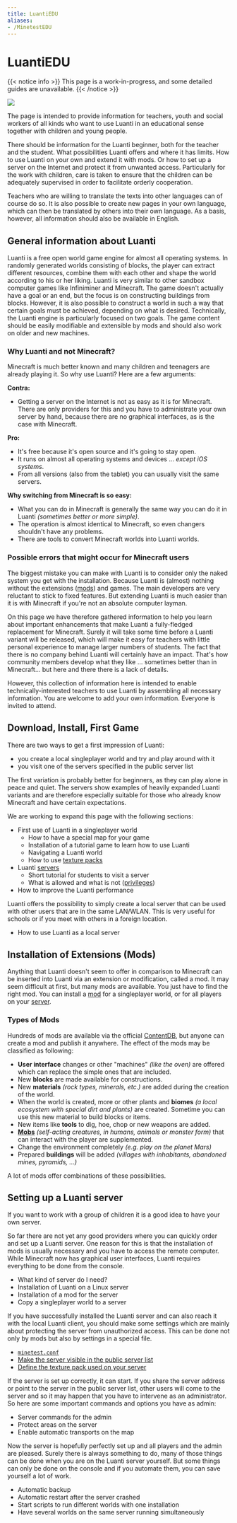 ```yaml
---
title: LuantiEDU
aliases:
- /MinetestEDU
---
```


# LuantiEDU

{{< notice info >}} This page is a work-in-progress, and some detailed guides are unavailable. {{< /notice >}}

![](/images/LuantiEDU-Logo.png)

The page is intended to provide information for teachers, youth and social workers of all kinds who want to use Luanti in an educational sense together with children and young people.

There should be information for the Luanti beginner, both for the teacher and the student. What possibilities Luanti offers and where it has limits. How to use Luanti on your own and extend it with mods. Or how to set up a server on the Internet and protect it from unwanted access. Particularly for the work with children, care is taken to ensure that the children can be adequately supervised in order to facilitate orderly cooperation.

Teachers who are willing to translate the texts into other languages can of course do so. It is also possible to create new pages in your own language, which can then be translated by others into their own language. As a basis, however, all information should also be available in English.

General information about Luanti
--------------------------------

Luanti is a free open world game engine for almost all operating systems. In randomly generated worlds consisting of blocks, the player can extract different resources, combine them with each other and shape the world according to his or her liking. Luanti is very similar to other sandbox computer games like Infiniminer and Minecraft. The game doesn't actually have a goal or an end, but the focus is on constructing buildings from blocks. However, it is also possible to construct a world in such a way that certain goals must be achieved, depending on what is desired. Technically, the Luanti engine is particularly focused on two goals. The game content should be easily modifiable and extensible by mods and should also work on older and new machines.

### Why Luanti and not Minecraft?

Minecraft is much better known and many children and teenagers are already playing it. So why use Luanti? Here are a few arguments:

**Contra:**

*   Getting a server on the Internet is not as easy as it is for Minecraft. There are only providers for this and you have to administrate your own server by hand, because there are no graphical interfaces, as is the case with Minecraft.

**Pro:**

*   It's free because it's open source and it's going to stay open.
*   It runs on almost all operating systems and devices ... _except iOS systems_.
*   From all versions (also from the tablet) you can usually visit the same servers.

**Why switching from Minecraft is so easy:**

*   What you can do in Minecraft is generally the same way you can do it in Luanti _(sometimes better or more simple)_.
*   The operation is almost identical to Minecraft, so even changers shouldn't have any problems.
*   There are tools to convert Minecraft worlds into Luanti worlds.

### Possible errors that might occur for Minecraft users

The biggest mistake you can make with Luanti is to consider only the naked system you get with the installation. Because Luanti is (almost) nothing without the extensions ([mods](/mods)) and games. The main developers are very reluctant to stick to fixed features. But extending Luanti is much easier than it is with Minecraft if you're not an absolute computer layman.

On this page we have therefore gathered information to help you learn about important enhancements that make Luanti a fully-fledged replacement for Minecraft. Surely it will take some time before a Luanti variant will be released, which will make it easy for teachers with little personal experience to manage larger numbers of students. The fact that there is no company behind Luanti will certainly have an impact. That's how community members develop what they like ... sometimes better than in Minecraft... but here and there there is a lack of details.

However, this collection of information here is intended to enable technically-interested teachers to use Luanti by assembling all necessary information. You are welcome to add your own information. Everyone is invited to attend.

Download, Install, First Game
-----------------------------

There are two ways to get a first impression of Luanti:

*   you create a local singleplayer world and try and play around with it
*   you visit one of the servers specified in the public server list

The first variation is probably better for beginners, as they can play alone in peace and quiet. The servers show examples of heavily expanded Luanti variants and are therefore especially suitable for those who already know Minecraft and have certain expectations.

We are working to expand this page with the following sections:

*   First use of Luanti in a singleplayer world
    *    How to have a special map for your game
    *   Installation of a tutorial game to learn how to use Luanti
    *   Navigating a Luanti world
    *   How to use [texture packs](/texture-packs)
*   Luanti [servers](/server)
    *   Short tutorial for students to visit a server
    *   What is allowed and what is not ([privileges](/privileges))
*   How to improve the Luanti performance

Luanti offers the possibility to simply create a local server that can be used with other users that are in the same LAN/WLAN. This is very useful for schools or if you meet with others in a foreign location.

*   How to use Luanti as a local server

Installation of Extensions (Mods)
---------------------------------

Anything that Luanti doesn't seem to offer in comparison to Minecraft can be inserted into Luanti via an extension or modification, called a mod. It may seem difficult at first, but many mods are available. You just have to find the right mod. You can install a [mod](/mods) for a singleplayer world, or for all players on your [server](/server).

### Types of Mods

Hundreds of mods are available via the official [ContentDB](https://content.luanti.org/), but anyone can create a mod and publish it anywhere. The effect of the mods may be classified as following:

*   **User interface** changes or other "machines" _(like the oven)_ are offered which can replace the simple ones that are included.
*   New **blocks** are made available for constructions.
*   New **materials** _(rock types, minerals, etc.)_ are added during the creation of the world.
*   When the world is created, more or other plants and **biomes** _(a local ecosystem with special dirt and plants)_ are created. Sometime you can use this new material to build blocks or items.
*   New items like **tools** to dig, hoe, chop or new weapons are added.
*   [**Mobs**](/mobs) _(self-acting creatures, in humans, animals or monster form)_ that can interact with the player are supplemented.
*   Change the environment completely _(e.g. play on the planet Mars)_
*   Prepared **buildings** will be added _(villages with inhabitants, abandoned mines, pyramids, ...)_

A lot of mods offer combinations of these possibilities.


Setting up a Luanti server
--------------------------

If you want to work with a group of children it is a good idea to have your own server.

So far there are not yet any good providers where you can quickly order and set up a Luanti server. One reason for this is that the installation of mods is usually necessary and you have to access the remote computer. While Minecraft now has graphical user interfaces, Luanti requires everything to be done from the console.

*   What kind of server do I need?
*   Installation of Luanti on a Linux server
*   Installation of a mod for the server
*   Copy a singleplayer world to a server

If you have successfully installed the Luanti server and can also reach it with the local Luanti client, you should make some settings which are mainly about protecting the server from unauthorized access. This can be done not only by mods but also by settings in a special file.

*   [`minetest.conf`](/minetest-conf)
*   [Make the server visible in the public server list](/server)
*   [Define the texture pack used on your server](/texture-packs)

If the server is set up correctly, it can start. If you share the server address or point to the server in the public server list, other users will come to the server and so it may happen that you have to intervene as an administrator. So here are some important commands and options you have as admin:

*   Server commands for the admin
*   Protect areas on the server
*   Enable automatic transports on the map

Now the server is hopefully perfectly set up and all players and the admin are pleased. Surely there is always something to do, many of those things can be done when you are on the Luanti server yourself. But some things can only be done on the console and if you automate them, you can save yourself a lot of work.

*   Automatic backup
*   Automatic restart after the server crashed
*   Start scripts to run different worlds with one installation
*   Have several worlds on the same server running simultaneously
